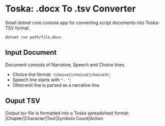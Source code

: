 # Toska: .docx To .tsv Converter
Small dotnet core console app for converting script documents into Toska-TSV format.

`dotnet run path/file.docx`

## Input Document
  Document consists of Narrative, Speech and Choice lines.
  - Choice line format: `(choice1|choice2|choice3)`;
  - Speech line starts with `"- "`;
  - Otherwist line is parsed as a narrative line.

## Ouput TSV
Output tsv file is formatted into a Toska spreadsheet format:
|Chapter|Character|Text|Symbols Count|Action